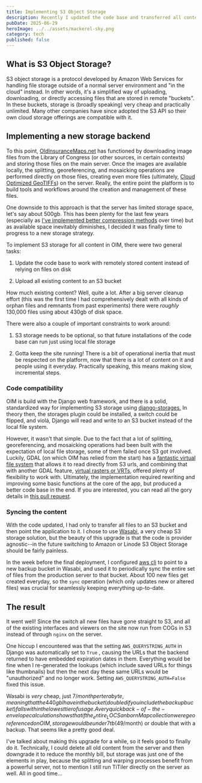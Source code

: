 ```yaml
---
title: Implementing S3 Object Storage
description: Recently I updated the code base and transferred all content to S3
pubDate: 2025-06-29
heroImage: ../../assets/mackerel-sky.png
category: tech
published: false
---
```

## What is S3 Object Storage?

S3 object storage is a protocol developed by Amazon Web Services for handling file storage outside of a normal server environment and "in the cloud" instead. In other words, it's a simplified way of uploading, downloading, or directly accessing files that are stored in remote "buckets". In these buckets, storage is (broadly speaking) very cheap and practically unlimited. Many other companies have since adopted the S3 API so their own cloud storage offerings are compatible with it.

## Implementing a new storage backend

To this point, [OldInsuranceMaps.net](http://OldInsuranceMaps.net) has functioned by downloading image files from the Library of Congress (or other sources, in certain contexts) and storing those files on the main server. Once the images are available locally, the splitting, georeferencing, and mosaicking operations are performed directly on those files, creating even more files (ultimately, [Cloud Optimized GeoTIFFs](https://cogeo.org/)) on the server. Really, the entire point the platform is to build tools and workflows around the creation and management of these files.

One downside to this approach is that the server has limited storage space, let's say about 500gb. This has been plenty for the last few years (especially as [I've implemented better compression methods](https://github.com/ohmg-dev/OldInsuranceMaps/pull/145) over time) but as available space inevitably diminishes, I decided it was finally time to progress to a new storage strategy.

To implement S3 storage for all content in OIM, there were two general tasks:

1.  Update the code base to work with remotely stored content instead of relying on files on disk
    
2.  Upload all existing content to an S3 bucket
    

How much existing content? Well, quite a lot. After a big server cleanup effort (this was the first time I had comprehensively dealt with all kinds of orphan files and remnants from past experiments) there were _roughly_ 130,000 files using about 430gb of disk space.

There were also a couple of important constraints to work around:

1.  S3 storage needs to be optional, so that future installations of the code base can run just using local file storage
    
2.  Gotta keep the site running! There is a bit of operational inertia that must be respected on the platform, now that there is a lot of content on it and people using it everyday. Practically speaking, this means making slow, incremental steps.
    

### Code compatibility

OIM is build with the Django web framework, and there is a solid, standardized way for implementing S3 storage using [django-storages.](https://django-storages.readthedocs.io/en/latest/backends/amazon-S3.html) In theory then, the storages plugin could be installed, a switch could be flipped, and violá, Django will read and write to an S3 bucket instead of the local file system.

However, it wasn't that simple. Due to the fact that a lot of splitting, georeferencing, and mosaicking operations had been built with the expectation of local file storage, some of them failed once S3 got involved. Luckily, GDAL (on which OIM has relied from the start) has a [fantastic virtual file system](https://gdal.org/en/stable/user/virtual_file_systems.html) that allows it to read directly from S3 urls, and combining that with another GDAL feature, [virtual rasters or VRTs](https://gdal.org/en/stable/drivers/raster/vrt.html), offered plenty of flexibility to work with. Ultimately, the implementation required rewriting and improving some basic functions at the core of the app, but produced a better code base in the end. If you are interested, you can read all the gory details in [this pull request](https://github.com/ohmg-dev/OldInsuranceMaps/pull/280).

### Syncing the content

With the code updated, I had only to transfer all files to an S3 bucket and then point the application to it. I chose to use [Wasabi](http://wasabisys.com), a very cheap S3 storage solution, but the beauty of this upgrade is that the code is provider agnostic--in the future switching to Amazon or Linode S3 Object Storage should be fairly painless.

In the week before the final deployment, I configured [aws cli](https://aws.amazon.com/cli/) to point to a new backup bucket in Wasabi, and used it to periodically sync the entire set of files from the production server to that bucket. About 100 new files get created everyday, so the `sync` operation (which only updates new or altered files) was crucial for seamlessly keeping everything up-to-date.

## The result

It went well! Since the switch all new files have gone straight to S3, and all of the existing interfaces and viewers on the site now run from COGs in S3 instead of through `nginx` on the server.

One hiccup I encountered was that the setting `AWS_QUERYSTRING_AUTH` in Django was automatically set to `True` , causing the URLs that the backend returned to have embedded expiration dates in them. Everything would be fine when I re-generated the lookups (which include saved URLs for things like thumbnails) but then the next day these same URLs would be "unauthorized" and no longer work. Setting `AWS_QUERYSTRING_AUTH=False` fixed this issue.

Wasabi is _very_ cheap, just $7/month per terabyte, meaning that the 440gb I have in the bucket (doubled if you include the backup bucket) falls within the lowest tier of usage. A very quick back-of-the-envelope calculation shows that if the _entire_ LOC Sanborn Map collection were georeferenced on OIM, storage would be under 7tb ($49/month) or double that with a backup. That seems like a pretty good deal.

I've talked about making this upgrade for a while, so it feels good to finally do it. Technically, I could delete all old content from the server and then downgrade it to reduce the monthly bill, but storage was just one of the elements in play, because the splitting and warping processes benefit from a powerful server, not to mention I still run TiTiler directly on the server as well. All in good time...